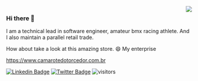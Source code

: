 <img align="right" src="https://github-readme-stats.vercel.app/api?username=heliomarpm&show_icons=true&theme=dark" />

### Hi there 👋

I am a technical lead in software engineer, amateur bmx racing athlete.
And I also maintain a parallel retail trade.

How about take a look at this amazing store. 😄
My enterprise

https://www.camarotedotorcedor.com.br


[![Linkedin Badge](https://img.shields.io/badge/-LinkedIn-blue?style=flat-square&logo=Linkedin&logoColor=white&link=https://www.linkedin.com/in/heliomarpm)](https://www.linkedin.com/in/heliomarpm)
[![Twitter Badge](https://img.shields.io/badge/-Twitter-1ca0f1?style=flat-square&labelColor=1ca0f1&logo=twitter&logoColor=white&link=https://twitter.com/heliomarbmx)](https://twitter.com/heliomarbmx)
![visitors](https://visitor-badge.laobi.icu/badge?page_id=heliomarpm)
<!--
**heliomarpm/heliomarpm** is a ✨ _special_ ✨ repository because its `README.md` (this file) appears on your GitHub profile.

Here are some ideas to get you started:

- 🔭 I’m currently working on ...
- 🌱 I’m currently learning ...
- 👯 I’m looking to collaborate on ...
- 🤔 I’m looking for help with ...
- 💬 Ask me about ...
- 📫 How to reach me: ...
- 😄 Pronouns: ...
- ⚡ Fun fact: ...
-->
